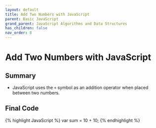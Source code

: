 ```yaml
---
layout: default
title: Add Two Numbers with JavaScript
parent: Basic JavaScript
grand_parent: JavaScript Algorithms and Data Structures
has_children: false
nav_order: 8
---
```

# Add Two Numbers with JavaScript
## Summary
- JavaScript uses the `+` symbol as an addition operator when placed between two numbers.

## Final Code

{% highlight JavaScript %}
var sum = 10 + 10;
{% endhighlight %}